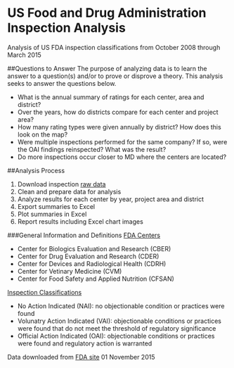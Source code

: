 # US Food and Drug Administration Inspection Analysis

Analysis of US FDA inspection classifications from October 2008 through March 2015

##Questions to Answer
The purpose of analyzing data is to learn the answer to a question(s) and/or to prove or disprove a theory. This analysis seeks to answer the questions below.

- What is the annual summary of ratings for each center, area and district?
- Over the years, how do districts compare for each center and project area?
- How many rating types were given annually by district? How does this look on the map?
- Were multiple inspections performed for the same company? If so, were the OAI findings reinspected? What was the result?
- Do more inspections occur closer to MD where the centers are located?

##Analysis Process
1. Download inspection [raw data](http://www.fda.gov/ICECI/Inspections/ucm222557.htm)
2. Clean and prepare data for analysis
3. Analyze results for each center by year, project area and district
4. Export summaries to Excel
5. Plot summaries in Excel
6. Report results including Excel chart images

###General Information and Definitions
[FDA Centers](http://www.fda.gov/RegulatoryInformation/Guidances/ucm125789.htm)
- Center for Biologics Evaluation and Research (CBER)
- Center for Drug Evaluation and Research (CDER)
- Center for Devices and Radiological Health (CDRH)
- Center for Vetinary Medicine (CVM)
- Center for Food Safety and Applied Nutrition (CFSAN)

[Inspection Classifications](http://www.fda.gov/downloads/AboutFDA/Transparency/PublicDisclosure/GlossaryofAcronymsandAbbreviations/UCM212061.pdf)
- No Action Indicated (NAI): no objectionable condition or practices were found
- Volunatry Action Indicated (VAI): objectionable conditions or practices were found that do not meet the threshold of regulatory significance
- Official Action Indicated (OAI): objectionable conditions or practices were found and regulatory action is warranted


Data downloaded from [FDA site](http://www.fda.gov/ICECI/Inspections/ucm222557.htm) 01 November 2015
